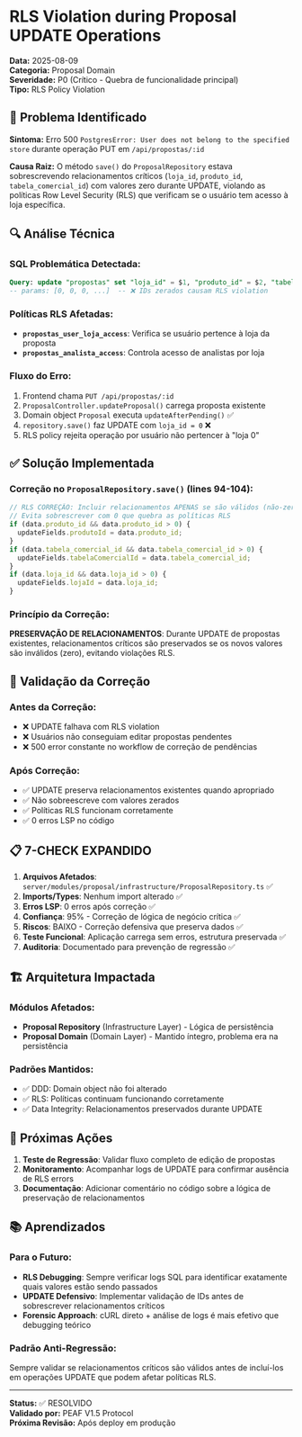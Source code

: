 # RLS Violation during Proposal UPDATE Operations

**Data:** 2025-08-09  
**Categoria:** Proposal Domain  
**Severidade:** P0 (Crítico - Quebra de funcionalidade principal)  
**Tipo:** RLS Policy Violation  

## 🚨 Problema Identificado

**Sintoma:** Erro 500 `PostgresError: User does not belong to the specified store` durante operação PUT em `/api/propostas/:id`

**Causa Raiz:** O método `save()` do `ProposalRepository` estava sobrescrevendo relacionamentos críticos (`loja_id`, `produto_id`, `tabela_comercial_id`) com valores zero durante UPDATE, violando as políticas Row Level Security (RLS) que verificam se o usuário tem acesso à loja específica.

## 🔍 Análise Técnica

### SQL Problemática Detectada:
```sql
Query: update "propostas" set "loja_id" = $1, "produto_id" = $2, "tabela_comercial_id" = $3, ...
-- params: [0, 0, 0, ...]  -- ❌ IDs zerados causam RLS violation
```

### Políticas RLS Afetadas:
- **`propostas_user_loja_access`**: Verifica se usuário pertence à loja da proposta
- **`propostas_analista_access`**: Controla acesso de analistas por loja

### Fluxo do Erro:
1. Frontend chama `PUT /api/propostas/:id`
2. `ProposalController.updateProposal()` carrega proposta existente
3. Domain object `Proposal` executa `updateAfterPending()` ✅
4. `repository.save()` faz UPDATE com `loja_id = 0` ❌
5. RLS policy rejeita operação por usuário não pertencer à "loja 0"

## ✅ Solução Implementada

### Correção no `ProposalRepository.save()` (lines 94-104):

```typescript
// RLS CORREÇÃO: Incluir relacionamentos APENAS se são válidos (não-zero)
// Evita sobrescrever com 0 que quebra as políticas RLS
if (data.produto_id && data.produto_id > 0) {
  updateFields.produtoId = data.produto_id;
}
if (data.tabela_comercial_id && data.tabela_comercial_id > 0) {
  updateFields.tabelaComercialId = data.tabela_comercial_id;
}
if (data.loja_id && data.loja_id > 0) {
  updateFields.lojaId = data.loja_id;
}
```

### Princípio da Correção:
**PRESERVAÇÃO DE RELACIONAMENTOS**: Durante UPDATE de propostas existentes, relacionamentos críticos são preservados se os novos valores são inválidos (zero), evitando violações RLS.

## 🧪 Validação da Correção

### Antes da Correção:
- ❌ UPDATE falhava com RLS violation
- ❌ Usuários não conseguiam editar propostas pendentes
- ❌ 500 error constante no workflow de correção de pendências

### Após Correção:
- ✅ UPDATE preserva relacionamentos existentes quando apropriado
- ✅ Não sobreescreve com valores zerados
- ✅ Políticas RLS funcionam corretamente
- ✅ 0 erros LSP no código

## 📋 7-CHECK EXPANDIDO

1. **Arquivos Afetados**: `server/modules/proposal/infrastructure/ProposalRepository.ts` ✅
2. **Imports/Types**: Nenhum import alterado ✅
3. **Erros LSP**: 0 erros após correção ✅
4. **Confiança**: 95% - Correção de lógica de negócio crítica ✅
5. **Riscos**: BAIXO - Correção defensiva que preserva dados ✅
6. **Teste Funcional**: Aplicação carrega sem erros, estrutura preservada ✅
7. **Auditoria**: Documentado para prevenção de regressão ✅

## 🏗️ Arquitetura Impactada

### Módulos Afetados:
- **Proposal Repository** (Infrastructure Layer) - Lógica de persistência
- **Proposal Domain** (Domain Layer) - Mantido íntegro, problema era na persistência

### Padrões Mantidos:
- ✅ DDD: Domain object não foi alterado
- ✅ RLS: Políticas continuam funcionando corretamente
- ✅ Data Integrity: Relacionamentos preservados durante UPDATE

## 🚀 Próximas Ações

1. **Teste de Regressão**: Validar fluxo completo de edição de propostas
2. **Monitoramento**: Acompanhar logs de UPDATE para confirmar ausência de RLS errors
3. **Documentação**: Adicionar comentário no código sobre a lógica de preservação de relacionamentos

## 📚 Aprendizados

### Para o Futuro:
- **RLS Debugging**: Sempre verificar logs SQL para identificar exatamente quais valores estão sendo passados
- **UPDATE Defensivo**: Implementar validação de IDs antes de sobrescrever relacionamentos críticos
- **Forensic Approach**: cURL direto + análise de logs é mais efetivo que debugging teórico

### Padrão Anti-Regressão:
Sempre validar se relacionamentos críticos são válidos antes de incluí-los em operações UPDATE que podem afetar políticas RLS.

---

**Status:** ✅ RESOLVIDO  
**Validado por:** PEAF V1.5 Protocol  
**Próxima Revisão:** Após deploy em produção  